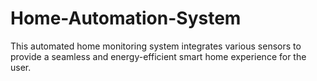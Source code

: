 # Home-Automation-System
This automated home monitoring system integrates various sensors to provide a seamless and energy-efficient smart home experience for the user.
